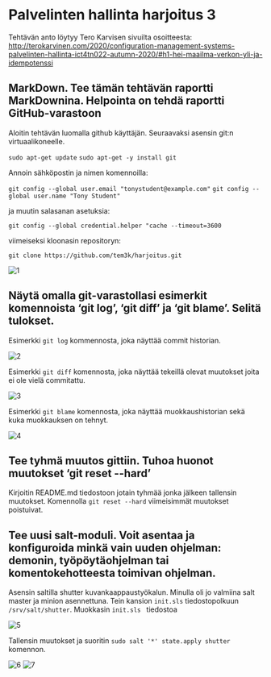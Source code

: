 # Palvelinten hallinta harjoitus 3 

Tehtävän anto löytyy Tero Karvisen sivuilta osoitteesta:
http://terokarvinen.com/2020/configuration-management-systems-palvelinten-hallinta-ict4tn022-autumn-2020/#h1-hei-maailma-verkon-yli-ja-idempotenssi

## MarkDown. Tee tämän tehtävän raportti MarkDownina. Helpointa on tehdä raportti GitHub-varastoon

Aloitin tehtävän luomalla github käyttäjän. Seuraavaksi asensin git:n virtuaalikoneelle.

`sudo apt-get update`
`sudo apt-get -y install git`

Annoin sähköpostin ja nimen komennoilla:

`git config --global user.email "tonystudent@example.com"`
`git config --global user.name "Tony Student"`

ja muutin salasanan asetuksia:

`git config --global credential.helper "cache --timeout=3600`

viimeiseksi kloonasin repositoryn:

`git clone https://github.com/tem3k/harjoitus.git`

![1]


## Näytä omalla git-varastollasi esimerkit komennoista ‘git log’, ‘git diff’ ja ‘git blame’. Selitä tulokset.

Esimerkki `git log` kommennosta, joka näyttää commit historian. 

![2]

Esimerkki `git diff` komennosta, joka näyttää tekeillä olevat muutokset joita ei ole vielä commitattu.

![3] 

Esimerkki `git blame` komennosta, joka näyttää muokkaushistorian sekä kuka muokkauksen on tehnyt.

![4]

## Tee tyhmä muutos gittiin. Tuhoa huonot muutokset ‘git reset --hard’

Kirjoitin README.md tiedostoon jotain tyhmää jonka jälkeen tallensin muutokset. Komennolla `git reset --hard` viimeisimmät muutokset poistuivat.  

## Tee uusi salt-moduli. Voit asentaa ja konfiguroida minkä vain uuden ohjelman: demonin, työpöytäohjelman tai komentokehotteesta toimivan ohjelman.

Asensin saltilla shutter kuvankaappaustyökalun. Minulla oli jo valmiina salt master ja minion asennettuna. Tein kansion  `init.sls`  tiedostopolkuun  `/srv/salt/shutter`. Muokkasin  `init.sls ` tiedostoa
 
![5]

Tallensin muutokset ja suoritin `sudo salt '*' state.apply shutter` komennon.

![6]  ![7]







[1]: https://user-images.githubusercontent.com/74545628/99265312-3b168080-282a-11eb-9381-7e3e434af833.PNG "1"
[2]: https://user-images.githubusercontent.com/74545628/99265330-4073cb00-282a-11eb-96ce-379b1acfddd6.PNG "2"
[3]: https://user-images.githubusercontent.com/74545628/99266797-d3613500-282b-11eb-9fad-0e5da61c5f7f.PNG "3"
[4]: https://user-images.githubusercontent.com/74545628/99267496-b11be700-282c-11eb-8a65-392719737b92.PNG "4"
[5]: https://user-images.githubusercontent.com/74545628/99279390-da427480-2838-11eb-870d-99be30f64000.PNG "5"
[6]: https://user-images.githubusercontent.com/74545628/99279402-ddd5fb80-2838-11eb-97c4-353725986dc2.PNG "6"
[7]: https://user-images.githubusercontent.com/74545628/99280226-c9463300-2839-11eb-82c5-c88a7f9d48bd.PNG "7"
